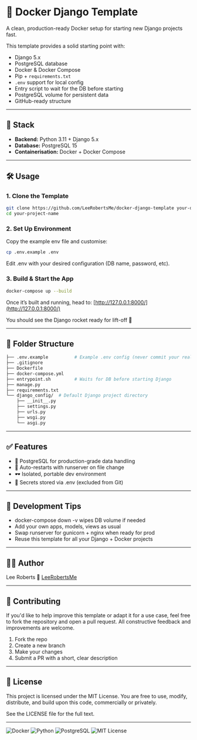 # 🚀 Docker Django Template

A clean, production-ready Docker setup for starting new Django projects fast.

This template provides a solid starting point with:

- Django 5.x
- PostgreSQL database
- Docker & Docker Compose
- Pip + `requirements.txt`
- `.env` support for local config
- Entry script to wait for the DB before starting
- PostgreSQL volume for persistent data
- GitHub-ready structure

---

## 🧱 Stack

- **Backend:** Python 3.11 + Django 5.x
- **Database:** PostgreSQL 15
- **Containerisation:** Docker + Docker Compose

---

## 🛠️ Usage

### 1. Clone the Template

```bash
git clone https://github.com/LeeRobertsMe/docker-django-template your-django-project-name
cd your-project-name
```

### 2. Set Up Environment

Copy the example env file and customise:

```bash
cp .env.example .env
```

Edit .env with your desired configuration (DB name, password, etc).

### 3. Build & Start the App

```bash
docker-compose up --build
```

Once it’s built and running, head to:
[http://127.0.0.1:8000/](http://127.0.0.1:8000/)

You should see the Django rocket ready for lift-off 🚀

---

## 📂 Folder Structure

```bash
├── .env.example          # Example .env config (never commit your real .env)
├── .gitignore
├── Dockerfile
├── docker-compose.yml
├── entrypoint.sh         # Waits for DB before starting Django
├── manage.py
├── requirements.txt
└── django_config/  # Default Django project directory
    ├── __init__.py
    ├── settings.py
    ├── urls.py
    ├── wsgi.py
    └── asgi.py
```

---

## ✅ Features

- 🐘 PostgreSQL for production-grade data handling
- 🔁 Auto-restarts with runserver on file change
- 🕶️ Isolated, portable dev environment
- 🔐 Secrets stored via .env (excluded from Git)

---

## 🔄 Development Tips

- docker-compose down -v wipes DB volume if needed
- Add your own apps, models, views as usual
- Swap runserver for gunicorn + nginx when ready for prod
- Reuse this template for all your Django + Docker projects

---

## 🧑‍💻 Author

Lee Roberts
🔗 [LeeRobertsMe](https://github.com/LeeRobertsMe)

---

## 🤝 Contributing

If you'd like to help improve this template or adapt it for a use case, feel free to fork the repository and open a pull request. All constructive feedback and improvements are welcome.

1. Fork the repo
2. Create a new branch
3. Make your changes
4. Submit a PR with a short, clear description

---

## 📜 License

This project is licensed under the MIT License.
You are free to use, modify, distribute, and build upon this code, commercially or privately.

See the LICENSE file for the full text.

---

![Docker](https://img.shields.io/badge/Docker-ready-blue)
![Python](https://img.shields.io/badge/Python-3.11-blue.svg)
![PostgreSQL](https://img.shields.io/badge/PostgreSQL-15-blue)
![MIT License](https://img.shields.io/badge/license-MIT-green.svg)

